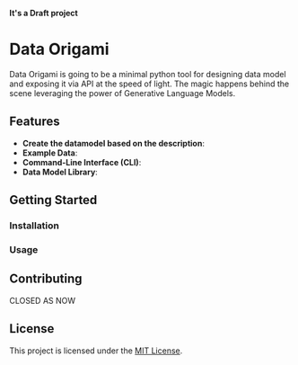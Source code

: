 **It's a Draft project**

# Data Origami

Data Origami is going to be a minimal python tool for designing data model and exposing it via API at the speed of light. The magic happens behind the scene leveraging the power of Generative Language Models.

## Features

- **Create the datamodel based on the description**: 
- **Example Data**: 
- **Command-Line Interface (CLI)**: 
- **Data Model Library**: 


## Getting Started

### Installation

### Usage

## Contributing

CLOSED AS NOW

## License

This project is licensed under the [MIT License](LICENSE).

